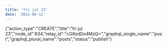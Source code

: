 ```yaml
---
title: 'fri jul 23'
date: '2021-06-11'
---
```


{"action_type":"CREATE","title":"fri jul 23","node_id":834,"relay_id":"cG9zdDo4MzQ=","graphql_single_name":"post","graphql_plural_name":"posts","status":"publish"}
